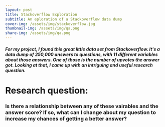 ```yaml
---
layout: post
title: Stackoverflow Exploration
subtitle: An eploration of a Stackoverflow data dump
cover-img: /assets/img/stackoverflow.jpg
thumbnail-img: /assets/img/qa.png
share-img: /assets/img/qa.png
---
```


##### For my project, I found this great little data set from Stackoverflow. It's a data dump of 250,000 answers to questions, with 11 different variables about those answers. One of those is the number of upvotes the answer got. Looking at that, I came up with an intriguing and useful research question.

# Research question:
### Is there a relationship between any of these vairables and the answer score? If so, what can I change about my question to increase my chances of getting a better answer?

